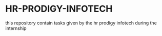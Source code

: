 # HR-PRODIGY-INFOTECH
this repository contain tasks given by the hr prodigy infotech during the internship
